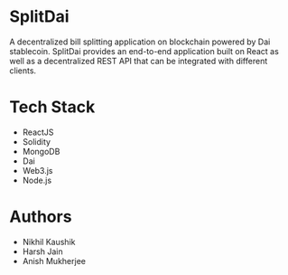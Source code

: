 # SplitDai
A decentralized bill splitting application on blockchain powered by Dai stablecoin. SplitDai provides an end-to-end application built on React as well as a decentralized REST API that can be integrated with different clients.

# Tech Stack
- ReactJS
- Solidity 
- MongoDB
- Dai
- Web3.js
- Node.js

# Authors
- Nikhil Kaushik
- Harsh Jain
- Anish Mukherjee
